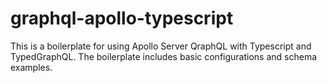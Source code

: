 # graphql-apollo-typescript
This is a boilerplate for using Apollo Server QraphQL with Typescript and TypedGraphQL. The boilerplate includes basic configurations and schema examples.

